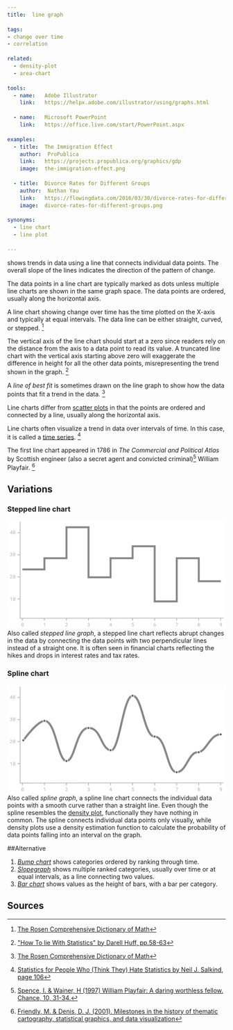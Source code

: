 ```yaml
---
title:  line graph

tags:
- change over time
- correlation

related:
  - density-plot
  - area-chart

tools:
  - name:   Adobe Illustrator
    link:   https://helpx.adobe.com/illustrator/using/graphs.html

  - name:   Microsoft PowerPoint
    link:   https://office.live.com/start/PowerPoint.aspx

examples:
  - title:  The Immigration Effect
    author:  ProPublica
    link:   https://projects.propublica.org/graphics/gdp
    image:  the-immigration-effect.png
  
  - title:  Divorce Rates for Different Groups
    author:  Nathan Yau
    link:   https://flowingdata.com/2016/03/30/divorce-rates-for-different-groups/
    image:  divorce-rates-for-different-groups.png

synonyms: 
  - line chart
  - line plot

---
```


shows trends in data using a line that connects individual data points.  The overall slope of the lines indicates the direction of the pattern of change. 

<!--more-->
The data points in a line chart are typically marked as dots unless multiple line charts are shown in the same graph space. The data points are ordered, usually along the horizontal axis. 

A line chart showing change over time has the time plotted on the X-axis and typically at equal intervals. The data line can be either straight, curved, or stepped. [^rosen]
 

The vertical axis of the line chart should start at a zero since readers rely on the distance from the axis to a data point to read its value. A truncated line chart with the vertical axis starting above zero will exaggerate the difference in height for all the other data points, misrepresenting the trend shown in the graph. [^huff]
 
A *line of best fit* is sometimes drawn on the line graph to show how the data points that fit a trend in the data. [^rosen]

Line charts differ from [scatter plots](/scatter-plot) in that the points are ordered and connected by a line, usually along the horizontal axis. 
 
Line charts often visualize a trend in data over intervals of time. In this case, it is called a [time series](/time-series). [^salkind]

The first line chart appeared in 1786 in *The Commercial and Political Atlas* by Scottish engineer (also a secret agent and convicted criminal)[^spence] William Playfair. [^friendly]


## Variations

### Stepped line chart
<img src="stepped-line-chart.svg" alt="stepped line chart" class="f-right-half" /> Also called *stepped line graph*, a stepped line chart reflects abrupt changes in the data by connecting the data points with two perpendicular lines instead of a straight one. It is often seen in financial charts reflecting the hikes and drops in interest rates and tax rates.

### Spline chart
<img src="spline-chart.svg" alt="spline chart" class="f-right-half" /> Also called *spline graph*, a spline line chart connects the individual data points with a smooth curve rather than a straight line. Even though the spline resembles the [density plot](/density-plot), functionally they have nothing in common. The spline connects individual data points only visually, while density plots use a density estimation function to calculate the probability of data points falling into an interval on the graph. 
 
##Alternative
1. [*Bump chart*](/bump-chart) shows categories ordered by ranking through time.
2. [*Slopegraph*](/slopegraph) shows multiple ranked categories, usually over time or at equal intervals, as a line connecting two values.
3. [*Bar chart*](/bar-chart) shows values as the height of bars, with a bar per category.


## Sources
[^rosen]: [The Rosen Comprehensive Dictionary of Math](https://books.google.fr/books?id=i8sjJ1pFgIEC)
[^spence]: [Spence, I. & Wainer, H (1997) William Playfair: A daring worthless fellow. Chance, 10, 31-34.](http://www.psych.utoronto.ca/users/spence/Spence_Wainer_1997b.pdf)
[^friendly]: [Friendly, M. & Denis, D. J. (2001). Milestones in the history of thematic cartography, statistical graphics, and data visualization](http://www.math.yorku.ca/SCS/Gallery/milestone/milestone.pdf)
[^salkind]: [Statistics for People Who (Think They) Hate Statistics by Neil J. Salkind, page 106](https://books.google.com/books?id=kIVf6uD3m30C)
[^huff]: ["How To lie With Statistics" by Darell Huff, pp.58-63](https://archive.org/details/HowToLieWithStatistics)

